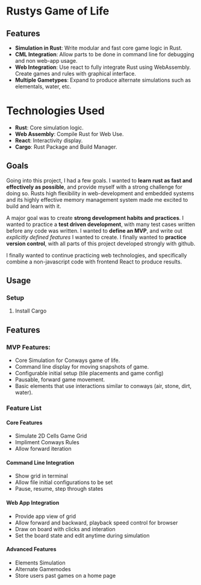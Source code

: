 # Rustys Game of Life

## Features

- **Simulation in Rust**: Write modular and fast core game logic in Rust.
- **CML Integration**: Allow parts to be done in command line for debugging and non web-app usage.
- **Web Integration**: Use react to fully integrate Rust using WebAssembly. Create games and rules with graphical interface.
- **Multiple Gametypes**: Expand to produce alternate simulations such as elementals, water, etc.

# Technologies Used

- **Rust**: Core simulation logic.
- **Web Assembly**: Compile Rust for Web Use.
- **React**: Interactivity display.
- **Cargo**: Rust Package and Build Manager.

## Goals

Going into this project, I had a few goals. I wanted to **learn rust as fast and effectively as possible**, and provide myself with a strong challenge for doing so. Rusts high flexibility in web-development and embedded systems and its highly effective memory management system made me excited to build and learn with it.

A major goal was to create **strong development habits and practices**. I wanted to practice a **test driven development**, with many test cases written before any code was written. I wanted to **define an MVP**, and write out *explicitly defined features* I wanted to create. I finally wanted to **practice version control**, with all parts of this project developed strongly with github. 

I finally wanted to continue practicing web technologies, and specifically combine a non-javascript code with frontend React to produce results.


## Usage 

### Setup

1. Install Cargo

## Features 

### MVP Features:
- Core Simulation for Conways game of life.
- Command line display for moving snapshots of game.
- Configurable initial setup (tile placements and game config)
- Pausable, forward game movement.
- Basic elements that use interactions similar to conways (air, stone, dirt, water).

### Feature List

#### Core Features 
- Simulate 2D Cells Game Grid
- Impliment Conways Rules
- Allow forward iteration

#### Command Line Integration
- Show grid in terminal
- Allow file initial configurations to be set
- Pause, resume, step through states

#### Web App Integration
- Provide app view of grid
- Allow forward and backward, playback speed control for browser
- Draw on board with clicks and interation
- Set the board state and edit anytime during simulation

#### Advanced Features
- Elements Simulation 
- Alternate Gamemodes
- Store users past games on a home page

